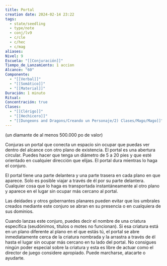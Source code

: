```yaml
---
title: Portal
creation date: 2024-02-14 23:22
tags:
  - state/seedling
  - type/note
  - conj/lv9
  - c/cle
  - c/hec
  - c/mag
aliases: 
Nivel: 9
Escuela: "[[Conjuración]]"
Tiempo_de_Lanzamiento: 1 accion
Alcance: "60"
Componente:
  - "[[Verbal]]"
  - "[[Somático]]"
  - "[[Material]]"
Duración: 1 minuto
Ritual: 
Concentración: true
Clases:
  - "[[Clérigo]]"
  - "[[Hechicero]]"
  - "[[Dungeons and Dragons/Creando un Personaje/2) Clases/Mago/Mago]]"
---
```

(un diamante de al menos 500.000 po de valor)

Conjuras un portal que conecta un espacio sin ocupar que puedas ver dentro del alcance con otro plano de existencia. El portal es una abertura circular. Puedes hacer que tenga un diámetro de 5 a 20 pies y que esté orientado en cualquier dirección que elijas. El portal dura mientras lo haga el conjuro.

El portal tiene una parte delantera y una parte trasera en cada plano en que aparece. Solo es posible viajar a través de él por su parte delantera. Cualquier cosa que lo haga es transportada instantáneamente al otro plano y aparece en el lugar sin ocupar más cercano al portal.

Las deidades y otros gobernantes planares pueden evitar que los umbrales creados mediante este conjuro se abran en su presencia o en cualquiera de sus dominios.

Cuando lanzas este conjuro, puedes decir el nombre de una criatura específica (seudónimos, títulos o motes no funcionan). Si esa criatura está en un plano diferente al plano en el que estás tú, el portal se abre inmediatamente cerca de la criatura nombrada y la arrastra a través de él hasta el lugar sin ocupar más cercano en tu lado del portal. No consigues ningún poder especial sobre la criatura y esta es libre de actuar como el director de juego considere apropiado. Puede marcharse, atacarte o ayudarte.
